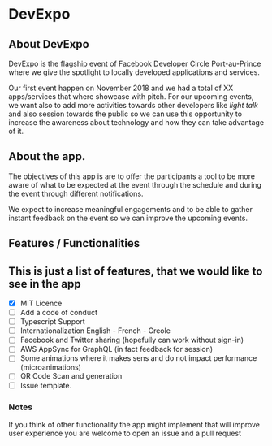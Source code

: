 # DevExpo

## About DevExpo

DevExpo is the flagship event of Facebook Developer Circle Port-au-Prince where we give the spotlight to
locally developed applications and services.

Our first event happen on November 2018 and we had a total of XX apps/services that where showcase with pitch. For our upcoming events, we want also to add more activities towards other developers like _light talk_ and also session towards the public so we can use this opportunity to increase the awareness about technology and how they can take advantage of it.

## About the app.

The objectives of this app is are to offer the participants a tool to be more aware of what to be expected at the event through the schedule and during the event through different notifications.

We expect to increase meaningful engagements and to be able to gather instant feedback on the event so we can improve the upcoming events.

## Features / Functionalities

## This is just a list of features, that we would like to see in the app

- [x] MIT Licence
- [ ] Add a code of conduct
- [ ] Typescript Support
- [ ] Internationalization English - French - Creole
- [ ] Facebook and Twitter sharing (hopefully can work without sign-in)
- [ ] AWS AppSync for GraphQL (in fact feedback for session)
- [ ] Some animations where it makes sens and do not impact performance (microanimations)
- [ ] QR Code Scan and generation
- [ ] Issue template.

### Notes

If you think of other functionality the app might implement that will improve user experience you are welcome to open an issue and a pull request
